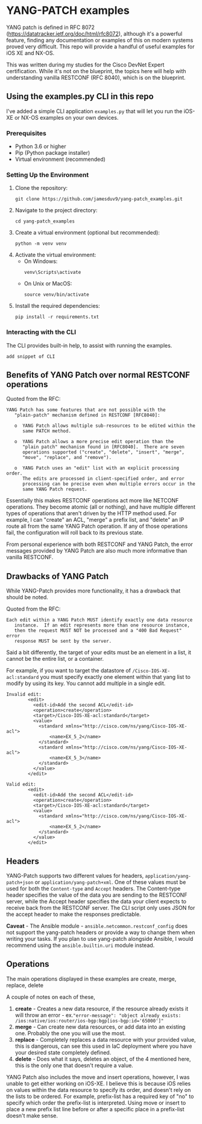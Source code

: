 # YANG-PATCH examples

YANG patch is defined in RFC 8072 (https://datatracker.ietf.org/doc/html/rfc8072), although it's a powerful feature, finding any documentation or examples of this on modern systems proved very difficult. This repo will provide a handful of useful examples for iOS XE and NX-OS.

This was written during my studies for the Cisco DevNet Expert certification. While it's not on the blueprint, the topics here will help with understanding vanilla RESTCONF (RFC 8040), which is on the blueprint.


## Using the examples.py CLI in this repo

I've added a simple CLI application `examples.py` that will let you run the iOS-XE or NX-OS examples on your own devices. 

### Prerequisites
- Python 3.6 or higher
- Pip (Python package installer)
- Virtual environment (recommended)

### Setting Up the Environment
1. Clone the repository:
   ```
   git clone https://github.com/jamesduv9/yang-patch_examples.git
   ```
2. Navigate to the project directory:
   ```
   cd yang-patch_examples
   ```
3. Create a virtual environment (optional but recommended):
   ```
   python -m venv venv
   ```
4. Activate the virtual environment:
   - On Windows:
     ```
     venv\Scripts\activate
     ```
   - On Unix or MacOS:
     ```
     source venv/bin/activate
     ```
5. Install the required dependencies:
   ```
   pip install -r requirements.txt
   ```

### Interacting with the CLI

The CLI provides built-in help, to assist with running the examples.

```
add snippet of CLI
```

## Benefits of YANG Patch over normal RESTCONF operations

Quoted from the RFC:

```
YANG Patch has some features that are not possible with the
   "plain-patch" mechanism defined in RESTCONF [RFC8040]:

   o  YANG Patch allows multiple sub-resources to be edited within the
      same PATCH method.

   o  YANG Patch allows a more precise edit operation than the
      "plain patch" mechanism found in [RFC8040].  There are seven
      operations supported ("create", "delete", "insert", "merge",
      "move", "replace", and "remove").

   o  YANG Patch uses an "edit" list with an explicit processing order.
      The edits are processed in client-specified order, and error
      processing can be precise even when multiple errors occur in the
      same YANG Patch request.
```

Essentially this makes RESTCONF operations act more like NETCONF operations. They become atomic (all or nothing), and have multiple different types of operations that aren't driven by the HTTP method used. For example, I can "create" an ACL, "merge" a prefix list, and "delete" an IP route all from the same YANG Patch operation. If any of those operations fail, the configuration will roll back to its previous state.

From personal experience with both RESTCONF and YANG Patch, the error messages provided by YANG Patch are also much more informative than vanilla RESTCONF.

## Drawbacks of YANG Patch

While YANG-Patch provides more functionality, it has a drawback that should be noted.

Quoted from the RFC:
```
Each edit within a YANG Patch MUST identify exactly one data resource
   instance.  If an edit represents more than one resource instance,
   then the request MUST NOT be processed and a "400 Bad Request" error
   response MUST be sent by the server.
```

Said a bit differently, the target of your edits must be an element in a list, it cannot be the entire list, or a container.

For example, if you want to target the datastore of `/Cisco-IOS-XE-acl:standard` you must specify exactly one element within that yang list to modify by using its key. You cannot add multiple in a single edit.

```
Invalid edit:
        <edit>
          <edit-id>Add the second ACL</edit-id>
          <operation>create</operation>
          <target>/Cisco-IOS-XE-acl:standard</target>
          <value>
            <standard xmlns="http://cisco.com/ns/yang/Cisco-IOS-XE-acl">
                <name>EX_5_2</name>
            </standard>
            <standard xmlns="http://cisco.com/ns/yang/Cisco-IOS-XE-acl">
                <name>EX_5_3</name>
            </standard>
          </value>
        </edit>

Valid edit:
        <edit>
          <edit-id>Add the second ACL</edit-id>
          <operation>create</operation>
          <target>/Cisco-IOS-XE-acl:standard</target>
          <value>
            <standard xmlns="http://cisco.com/ns/yang/Cisco-IOS-XE-acl">
                <name>EX_5_2</name>
            </standard>
          </value>
        </edit>
```



## Headers

YANG-Patch supports two different values for headers, `application/yang-patch+json` or `application/yang-patch+xml`. One of these values must be used for both the `Content-type` and `Accept` headers. The Content-type header specifies the value of the data you are sending to the RESTCONF server, while the Accept header specifies the data your client expects to receive back from the RESTCONF server. The CLI script only uses JSON for the accept header to make the responses predictable.

**Caveat** - The Ansible module - `ansible.netcommon.restconf_config` does not support the yang-patch headers or provide a way to change them when writing your tasks. If you plan to use yang-patch alongside Ansible, I would recommend using the `ansible.builtin.uri` module instead.


## Operations

The main operations displayed in these examples are create, merge, replace, delete

A couple of notes on each of these,
1. **create** - Creates a new data resource, if the resource already exists it will throw an error - ex.`"error-message": "object already exists: /ios:native/ios:router/ios-bgp:bgp[ios-bgp:id='65000']"`
2. **merge** - Can create new data resources, or add data into an existing one. Probably the one you will use the most.
3. **replace** - Completely replaces a data resource with your provided value, this is dangerous, can see this used in IaC deployment where you have your desired state completely defined.
4. **delete** - Does what it says, deletes an object, of the 4 mentioned here, this is the only one that doesn't require a value.

YANG Patch also includes the move and insert operations, however, I was unable to get either working on iOS-XE. I believe this is because iOS relies on values within the data resource to specify its order, and doesn't rely on the lists to be ordered. For example, prefix-list has a required key of "no" to specify which order the prefix-list is interpreted. Using move or insert to place a new prefix list line before or after a specific place in a prefix-list doesn't make sense.
```
